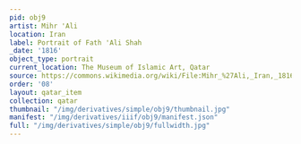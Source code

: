 ```yaml
---
pid: obj9
artist: Mihr 'Ali
location: Iran
label: Portrait of Fath 'Ali Shah
_date: '1816'
object_type: portrait
current_location: The Museum of Islamic Art, Qatar
source: https://commons.wikimedia.org/wiki/File:Mihr_%27Ali,_Iran,_1816_-_Portrait_of_Fath_%27Ali_Shah_-_Google_Art_Project.jpg
order: '08'
layout: qatar_item
collection: qatar
thumbnail: "/img/derivatives/simple/obj9/thumbnail.jpg"
manifest: "/img/derivatives/iiif/obj9/manifest.json"
full: "/img/derivatives/simple/obj9/fullwidth.jpg"
---
```

